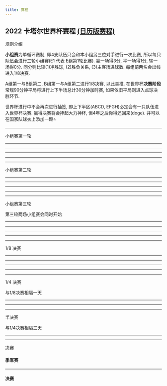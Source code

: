 ```yaml
---
title: 赛程
---
```


<h2>
2022 卡塔尔世界杯赛程
<a class="text-sm underline ml-2 text-slate-500" href="/project/world-cup-2022/calendar">(日历版赛程)</a>
</h2>


<ScopeToggle v-slot="{ toggle, value }" :default-value="false">
<ColTitle @click="toggle" :expand="value">规则介绍</ColTitle>

<div v-if="value">

**小组赛**为单循环赛制, 即4支队伍只会和本小组另三位对手进行一次比赛, 所以每只队伍会进行三轮小组赛(E1 代表 E组第1轮比赛). 赢一场得3分, 平一场得1分, 输一场得0分. 同分则比较(1)净胜球, (2)胜负关系, (3)主客场进球数. 每组前两名会出线进入1/8决赛. 


A组第一与B组第二, B组第一与A组第二进行1/8决赛, 以此类推. 在世界杯**决赛阶段**常规90分钟平局将进行上下半场总计30分钟加时赛, 如果依旧平局则进入点球决胜环节. 


世界杯进行中不会再次进行抽签, 即上下半区(ABCD, EFGH)必定会有一只队伍进入世界杯决赛. 赢得决赛将会捧起大力神杯, 但4年之后你得还回来(doge). 并可以在国家队球衣上添加一颗⭐️

</div>

</ScopeToggle>

---

<ScopeToggle v-slot="{ toggle, value }" :default-value="false">
<ColTitle @click="toggle" :expand="value">小组赛第一轮</ColTitle>

<div v-if="value">


<BattleCard
  :states="['qa', 'ec']" :goals="['', '16@瓦伦西亚(点球),31@瓦伦西亚']" :scores="[0, 2]" g="A1" time="2022-11-21 00:00:00" />
<BattleCard :states="['gb-eng', 'ir']" :goals="['34@贝林厄姆,43@萨卡,45@斯特林,61@萨卡,71@拉什福德,89@格拉利什', '65@塔雷米,103@塔雷米(点球)']" :scores="[6, 2]" g="B1" time="2022-11-21 21:00:00" />

---

<BattleCard :states="['sn', 'nl']" g="A1" :goals="['', '84@加克波,90@克拉森']" :scores="[0, 2]" time="2022-11-22 00:00:00" />
<BattleCard :states="['us', 'gb-wls']" :goals="['36@维阿', '82@贝尔(点球)']" :scores="[1, 1]" g="B1" time="2022-11-22 03:00:00" />
<BattleCard :states="['ar', 'sa']" :goals="['10@梅西(点球)', '48@谢赫里,53@多萨里']" :scores="[1, 2]" g="C1" time="2022-11-22 18:00:00" />
<BattleCard :states="['dk', 'tn']" g="D1" time="2022-11-22 21:00:00" />

---

<BattleCard :states="['mx', 'pl']" g="C1" time="2022-11-23 00:00:00" />
<BattleCard :states="['fr', 'au']" :goals="['26@拉比奥,31@吉鲁,67@姆巴佩,70@吉鲁', '8@古德温']" :scores="[4, 1]" g="D1" time="2022-11-23 03:00:00" />
<BattleCard :states="['ma', 'hr']" g="F1" time="2022-11-23 18:00:00" />
<BattleCard :states="['de', 'jp']" :goals="['32@京多安', '74@堂安律,82@浅野拓磨']" :scores="[1, 2]" g="E1" time="2022-11-23 21:00:00" />


---

<BattleCard :states="['es', 'cr']" :goals="['10@奥尔默,20@阿森西奥,30@托雷斯(点球),53@托雷斯,73@加维拉,89@索莱尔,91@莫拉塔', '']" :scores="[7, 0]" g="E1" time="2022-11-24 00:00:00" />
<BattleCard :states="['be', 'ca']" :goals="['43@巴舒亚伊', '']" :scores="[1, 0]" g="F1" time="2022-11-24 03:00:00" />
<BattleCard :states="['ch', 'cm']" :goals="['47@恩博洛', '']" :scores="[1, 0]" g="G1" time="2022-11-24 18:00:00" />
<BattleCard :states="['uy', 'kr']" g="H1" time="2022-11-24 21:00:00" />

---

<BattleCard :states="['pt', 'gh']" :goals="['64@罗纳尔多(点球),77@菲利克斯,79@莱昂', '72@阿尤,88@布卡里']" :scores="[3, 2]" g="H1" time="2022-11-25 00:00:00" />
<BattleCard :states="['br', 'rs']" :goals="['61@理查利森,72@理查利森', '']" :scores="[2, 0]" g="G1" time="2022-11-25 03:00:00" />

</div>

</ScopeToggle>

---

<ScopeToggle v-slot="{ toggle, value }" :default-value="false">
<ColTitle @click="toggle" :expand="value">小组赛第二轮</ColTitle>

<div v-if="value">

<BattleCard :states="['gb-wls', 'ir']" :goals="['', '97@切什米,100@雷扎伊安']" :scores="[0, 2]" g="B2" time="2022-11-25 18:00:00" />
<BattleCard :states="['qa', 'sn']" :goals="['77@蒙塔里', '40@迪亚,47@迪德希欧,83@迪昂']" :scores="[1, 3]" g="A2" time="2022-11-25 21:00:00" />

---

<BattleCard :states="['nl', 'ec']" :goals="['5@加克波', '48@瓦伦西亚']" :scores="[1, 1]" g="A2" time="2022-11-26 00:00:00" />
<BattleCard :states="['gb-eng', 'us']" g="B2" time="2022-11-26 03:00:00" />
<BattleCard :states="['tn', 'au']" :goals="['', '22@杜克']" :scores="[0, 1]" g="D2" time="2022-11-26 18:00:00" />
<BattleCard :states="['pl', 'sa']" :goals="['38@泽林斯基,81@莱万多夫斯基', '']" :scores="[2, 0]" g="C2" time="2022-11-26 21:00:00" />

---

<BattleCard :states="['fr', 'dk']" :goals="['60@姆巴佩,85@姆巴佩', '67@克里斯滕森']" :scores="[2, 1]" g="D2" time="2022-11-27 00:00:00" />
<BattleCard :states="['ar', 'mx']" :goals="['63@梅西,86@费尔南德斯', '']" :scores="[2, 0]" g="C2" time="2022-11-27 03:00:00" />
<BattleCard :states="['jp', 'cr']" :goals="['', '80@富勒']" :scores="[0, 1]" g="D2" time="2022-11-27 18:00:00" />
<BattleCard :states="['be', 'ma']" :goals="['', '72@赛斯,91@阿布赫拉尔']" :scores="[0, 2]" g="E2" time="2022-11-27 21:00:00" />

---

<BattleCard :states="['hr', 'ca']" :goals="['35@克拉马里奇,43@里瓦亚,69@克拉马里奇,93@马耶尔', '1@戴维斯']" :scores="[4, 1]" g="F2" time="2022-11-28 00:00:00" />
<BattleCard :states="['es', 'de']" :goals="['61@莫拉塔', '81@菲尔克鲁格']" :scores="[1, 1]" g="E2" time="2022-11-28 03:00:00" />
<BattleCard :states="['cm', 'rs']" :goals="['28@卡斯特莱托,62@巴布巴卡尔,65@艾里克', '45@帕夫洛维奇,47@萨维奇,52@米特罗维奇']" :scores="[3, 3]" g="G2" time="2022-11-28 18:00:00" />
<BattleCard :states="['kr', 'gh']" :goals="['57@曹圭成,60@曹圭成', '23@萨利苏,33@库杜斯,67@库杜斯']" :scores="[2, 3]" g="G2" time="2022-11-28 18:00:00" />


---

<BattleCard :states="['br', 'ch']" :goals="['82@卡塞米罗', '']" :scores="[1, 0]" g="G2" time="2022-11-29 00:00:00" />
<BattleCard :states="['pt', 'uy']" :goals="['53@费尔南德斯,92@费尔南德斯(点球)', '']" :scores="[2, 0]" g="H2" time="2022-11-29 03:00:00" />

</div>

</ScopeToggle>

---

<ScopeToggle v-slot="{ toggle, value }" :default-value="false">
<ColTitle @click="toggle" :expand="value">小组赛第三轮</ColTitle>


第三轮两场小组赛会同时开始

<div v-if="value">

<BattleCard :states="['nl', 'qa']" :goals="['25@加克波,48@德容', '']" :scores="[2, 0]" g="A3" time="2022-11-29 23:00:00" />
<BattleCard :states="['ec', 'sn']" :goals="['66@凯塞多', '43@萨尔(点球),69@库利巴利']" :scores="[1, 2]" g="A3" time="2022-11-29 23:00:00" />

---

<BattleCard :states="['gb-wls', 'gb-eng']" :goals="['', '49@拉什福德,50@福登,67@拉什福德']" :scores="[0, 3]" g="B3" time="2022-11-30 03:00:00" />
<BattleCard :states="['ir', 'us']" :goals="['', '37@普利西奇']" :scores="[0, 1]" g="B3" time="2022-11-30 03:00:00" />
<BattleCard :states="['tn', 'fr']" :goals="['57@哈兹里', '']" :scores="[1, 0]" g="D3" time="2022-11-30 23:00:00" />
<BattleCard :states="['au', 'dk']" :goals="['59@莱基', '']" :scores="[1, 0]" g="D3" time="2022-11-30 23:00:00" />

---

<BattleCard :states="['pl', 'ar']" :goals="['', '45@马卡利斯特,66@阿尔瓦雷斯']" :scores="[0, 2]" g="C3" time="2022-12-01 03:00:00" />
<BattleCard :states="['sa', 'mx']" :goals="['94@多萨里', '46@马丁,51@查维斯']" :scores="[1, 2]" g="C3" time="2022-12-01 03:00:00" />
<BattleCard :states="['hr', 'be']" g="F3" time="2022-12-01 23:00:00" />
<BattleCard :states="['ca', 'ma']" :goals="['', '3@齐耶赫,22@内斯里,39@阿格尔德(乌龙)']" :scores="[1, 2]" g="F3" time="2022-12-01 23:00:00" />

---

<BattleCard :states="['jp', 'es']" :goals="['47@堂安律,50@田中碧', '11@莫拉塔']" :scores="[2, 1]" g="E3" time="2022-12-02 03:00:00" />
<BattleCard :states="['cr', 'de']" :goals="['57@特赫达', '9@格纳布里,69@诺伊尔(乌龙),72@哈弗茨,84@哈弗茨,88@菲尔克鲁格']" :scores="[2, 4]" g="E3" time="2022-12-02 03:00:00" />
<BattleCard :states="['kr', 'pt']" :goals="['26@金英权,90@黄喜灿', '4@奥尔塔']" :scores="[2, 1]" g="H3" time="2022-12-02 23:00:00" />
<BattleCard :states="['gh', 'uy']" :goals="['', '25@德阿拉斯凯塔,31@德阿拉斯凯塔']" :scores="[0, 2]" g="H3" time="2022-12-02 23:00:00" />

---

<BattleCard :states="['cm', 'br']" :goals="['91@阿布巴卡尔', '']" :scores="[1, 0]" g="G3" time="2022-12-03 03:00:00" />
<BattleCard :states="['rs', 'ch']" :goals="['25@米特罗维奇,34@弗拉霍维奇,', '19@沙奇里,43@恩博洛,47@弗罗伊勒']" :scores="[2, 3]" g="G3" time="2022-12-03 03:00:00" />

</div>

</ScopeToggle>

---

<ScopeToggle v-slot="{ toggle, value }" :default-value="false">
<ColTitle @click="toggle" :expand="value">1/8 决赛</ColTitle>

<div v-if="value">

<BattleCard :states="['nl', 'us']" :goals="['9@德佩,45@布林德,80@邓弗里斯', '75@赖特']" :scores="[3, 1]" g="1/8" time="2022-12-03 23:00:00" />

---

<BattleCard :states="['ar', 'au']" :goals="['34@梅西,56@阿尔瓦雷斯,76@费尔南德斯(乌龙)', '']" :scores="[2, 1]" g="1/8" time="2022-12-04 03:00:00" />
<BattleCard :states="['fr', 'pl']" :goals="['43@吉鲁,73@姆巴佩,90@姆巴佩', '98@莱万多夫斯基(点球)']" :scores="[3, 1]" g="1/8" time="2022-12-04 23:00:00" />

---

<BattleCard :states="['gb-eng', 'sn']" :goals="['38@亨德森,47@凯恩,56@萨卡', '']" :scores="[3, 0]" g="1/8" time="2022-12-05 03:00:00" />
<BattleCard :states="['jp', 'hr']" :goals="['42@前田大然,120@浅野拓磨(点球)', '54@佩里西奇,120@弗拉西奇(点球),120@布罗佐维奇(点球),120@帕萨利奇(点球)']" :scores="[1, 1]" :win="1" g="1/8" time="2022-12-05 23:00:00" />

---

<BattleCard :states="['br', 'kr']" :goals="['6@维尼修斯,12@内马尔(点球),28@理查利森,35@卢卡斯', '74@白昇浩']" :scores="[4, 1]" g="1/8" time="2022-12-06 03:00:00" />
<BattleCard :states="['ma', 'es']" :goals="['120@萨比里(点球),120@齐耶赫(点球),120@阿什拉夫(点球)', '']" :win="0" g="1/8" time="2022-12-06 23:00:00" />

---

<BattleCard :states="['pt', 'ch']" :goals="['16@拉莫斯,32@佩佩,50@拉莫斯,54@格雷罗,66@拉莫斯,91@莱奥', '57@阿坎吉']" :scores="[6, 1]" g="1/8" time="2022-12-07 03:00:00" />

</div>

</ScopeToggle>

---

<ScopeToggle v-slot="{ toggle, value }" :default-value="false">
<ColTitle @click="toggle" :expand="value">1/4 决赛</ColTitle>

与1/8决赛相隔一天

<div v-if="value">


<BattleCard :states="['hr', 'br']" :goals="['115@佩特科维奇,120@弗拉西奇(点球),120@马耶尔(点球),120@莫德里奇(点球),120@奥尔西奇(点球)', '105@内马尔,120@卡塞米罗(点球),120@佩德罗(点球)']" :scores="[1, 1]" :win="0" g="1/4" time="2022-12-09 23:00:00" />

---

<BattleCard :states="['nl', 'ar']" :goals="['82@维格霍斯特,100@维格霍斯特,120@库普梅纳斯(点球),120@维格霍斯特(点球),120@德容(点球)', '34@莫利纳,72@梅西(点球),120@梅西(点球),120@梅西(点球),120@帕雷德斯(点球),120@蒙蒂尔(点球),120@费尔南德斯(点球),120@劳塔罗(点球)']" :scores="[2, 2]" :win="1" g="1/4" time="2022-12-10 03:00:00" />
<BattleCard :states="['ma', 'pt']" :goals="['41@内斯里', '']" :scores="[1, 0]" g="1/4" time="2022-12-10 23:00:00" />

---

<BattleCard :states="['gb-eng', 'fr']" :goals="['53@凯恩(点球)', '16@琼阿梅尼,77@吉鲁']" :scores="[1, 2]" g="1/4" time="2022-12-11 03:00:00" />

</div>

</ScopeToggle>

---

<ScopeToggle v-slot="{ toggle, value }" :default-value="false">
<ColTitle @click="toggle" :expand="value">半决赛</ColTitle>

与1/4决赛相隔三天

<div v-if="value">

<BattleCard :states="['ar', 'hr']" :goals="['33@梅西(点球),38@阿尔瓦雷斯,68@阿尔瓦雷斯', '']" :scores="[3, 0]" g="1/2" time="2022-12-14 03:00:00" />

---

<BattleCard :states="['fr', 'ma']" :goals="['4@埃尔南德斯,78@穆阿尼', '']" :scores="[2, 0]" g="1/2" time="2022-12-15 03:00:00" />

</div>

</ScopeToggle>

---

<ScopeToggle v-slot="{ toggle, value }">
<ColTitle @click="toggle">决赛</ColTitle>

<div v-if="value">

#### 季军赛 

<BattleCard :states="['hr', 'ma']" :goals="['6@格瓦迪奥尔,41@奥尔西奇', '8@达里']" :scores="[2, 1]" g="*" time="2022-12-17 23:00:00" />

---

#### 决赛

<BattleCard :states="['ar', 'fr']" :goals="['22@梅西(点球),35@迪玛利亚,107@梅西,120@梅西(点球),120@迪巴拉(点球),120@帕雷德斯(点球),120@蒙蒂尔(点球)', '79@姆巴佩(点球),80@姆巴佩,117@姆巴佩(点球),120@姆巴佩(点球),120@穆阿尼(点球)']" :scores="[3, 3]" :win="0" g="*" time="2022-12-18 23:00:00" />

</div>

</ScopeToggle>
